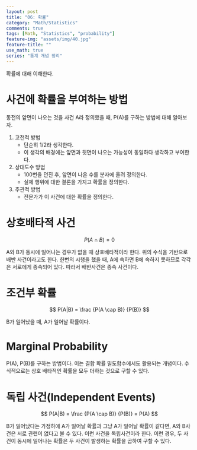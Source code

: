 ```yaml
---
layout: post
title: "06: 확률"
category: "Math/Statistics"
comments: true
tags: [Math, "Statistics", "probability"]
feature-img: "assets/img/40.jpg"
feature-title: ""
use_math: true
series: "통계 개념 정리"
---
```


확률에 대해 이해한다.   

# 사건에 확률을 부여하는 방법
동전의 앞면이 나오는 것을 사건 A라 정의했을 때, P(A)를 구하는 방법에 대해 알아보자.

1. 고전적 방법
   * 단순히 1/2라 생각한다.
   * 이 생각의 배경에는 앞면과 뒷면이 나오는 가능성이 동일하다 생각하고 부여한다.
2. 상대도수 방법
   * 100번을 던진 후, 앞면이 나온 수를 분자에 올려 정의한다.
   * 실제 행위에 대한 결론을 가지고 확률을 정의한다.
3. 주관적 방법
   * 전문가가 이 사건에 대한 확률을 정의한다.

# 상호배타적 사건
$$
P(A \cap B) = 0
$$

A와 B가 동시에 일어나는 경우가 없을 때 상호배타적이라 한다. 위의 수식을 기반으로 배반 사건이라고도 한다. 한번의 시행을 했을 때, A에 속하면 B에 속하지 못하므로 각각은 서로에게 종속되어 있다. 따라서 배반사건은 종속 사건이다.

# 조건부 확률
$$
P(A|B) = \frac {P(A \cap B)} {P(B)}
$$

B가 일어났을 때, A가 일어날 확률이다.

# Marginal Probability

P(A), P(B)를 구하는 방법이다. 이는 결합 확률 밀도함수에서도 활용되는 개념이다. 수식적으로는 상호 배타적인 확률을 모두 더하는 것으로 구할 수 있다.

# 독립 사건(Independent Events)
$$
P(A|B) = \frac {P(A \cap B)} {P(B)} = P(A)
$$

B가 일어났다는 가정하에 A가 일어날 확률과 그냥 A가 일어날 확률이 같다면, A와 B사건은 서로 관련이 없다고 볼 수 있다. 이런 사건을 독립사건이라 한다. 이런 경우, 두 사건이 동시에 일어나는 확률은 두 사건이 발생하는 확률을 곱하여 구할 수 있다.

